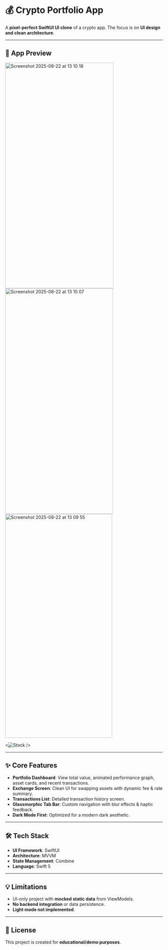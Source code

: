 # 💰 Crypto Portfolio App

A **pixel-perfect SwiftUI UI clone** of a crypto app.
The focus is on **UI design and clean architecture**.

---

## 📱 App Preview
<img width="346" height="720" alt="Screenshot 2025-08-22 at 13 10 18" src="https://github.com/user-attachments/assets/c54702a8-9f64-4df7-8e5b-507090468131" />
<img width="345" height="720" alt="Screenshot 2025-08-22 at 13 10 07" src="https://github.com/user-attachments/assets/a47b7818-470c-4e38-9d1d-55d2a948e6c9" />
<img width="342" height="715" alt="Screenshot 2025-08-22 at 13 09 55" src="https://github.com/user-attachments/assets/351c51ce-4cad-423e-9eb7-b9f5ff0b79c6" />

<![Stock](https://github.com/user-attachments/assets/2400f600-2ad3-4fa4-a89d-66aaca34b3be) />


---

## ✨ Core Features

* **Portfolio Dashboard**: View total value, animated performance graph, asset cards, and recent transactions.
* **Exchange Screen**: Clean UI for swapping assets with dynamic fee & rate summary.
* **Transactions List**: Detailed transaction history screen.
* **Glassmorphic Tab Bar**: Custom navigation with blur effects & haptic feedback.
* **Dark Mode First**: Optimized for a modern dark aesthetic.

---

## 🛠️ Tech Stack

* **UI Framework**: SwiftUI
* **Architecture**: MVVM
* **State Management**: Combine
* **Language**: Swift 5

---


## 💡 Limitations

* UI-only project with **mocked static data** from ViewModels.
* **No backend integration** or data persistence.
* **Light mode not implemented**.

---

## 📖 License

This project is created for **educational/demo purposes**.
